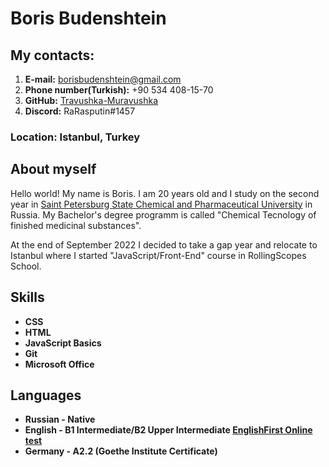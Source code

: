 # Boris Budenshtein


## My contacts:

 1. **E-mail:** borisbudenshtein@gmail.com
 2. **Phone number(Turkish):** +90 534 408-15-70
 3. **GitHub:** [Travushka-Muravushka](https://github.com/Travushka-Muravushka)
 4. **Discord:** RaRasputin#1457


### Location: Istanbul, Turkey


## About myself

Hello world! My name is Boris. I am 20 years old and I study on the second year in [Saint Petersburg State Chemical and Pharmaceutical University](https://spcpu.ru/english/) in Russia. My Bachelor's degree programm is called "Chemical Tecnology of finished medicinal substances".


At the end of September 2022 I decided to take a gap year and relocate to Istanbul where I started "JavaScript/Front-End" course in RollingScopes School.

## Skills

 * __CSS__
 * __HTML__
 * __JavaScript Basics__
 * __Git__
 * __Microsoft Office__


## Languages

 * __Russian - Native__ 
 * __English - B1 Intermediate/B2 Upper Intermediate [EnglishFirst Online test](https://www.efset.org/quick-check/take-test/#set15-190/result)__
 * __Germany - A2.2 (Goethe Institute Certificate)__